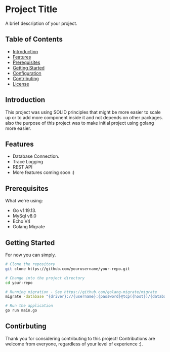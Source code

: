 # Project Title

A brief description of your project.

## Table of Contents

- [Introduction](#introduction)
- [Features](#features)
- [Prerequisites](#prerequisites)
- [Getting Started](#getting-started)
- [Configuration](#configuration)
- [Contributing](#contributing)
- [License](#license)

## Introduction

This project was using SOLID principles that might be more easier to scale up or to add more component inside it and not depends on other packages. also the purpose of this project was to make initial project using golang more easier.

## Features

- Database Connection.
- Trace Logging
- REST API
- More features coming soon :)

## Prerequisites

What we're using:
- Go v1.19.13.
- MySql v8.0
- Echo V4
- Golang Migrate

## Getting Started

For now you can simply.

```bash
# Clone the repository
git clone https://github.com/yourusername/your-repo.git

# Change into the project directory
cd your-repo

# Running migration - See https://github.com/golang-migrate/migrate
migrate -database "{driver}://{username}:{password}@tcp({host})/{database_name}" -p {path} up

# Run the application
go run main.go

```

## Contirbuting

Thank you for considering contributing to this project! Contributions are welcome from everyone, regardless of your level of experience :).
